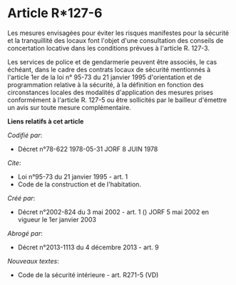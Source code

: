 # Article R*127-6

Les mesures envisagées pour éviter les risques manifestes pour la sécurité et la tranquillité des locaux font l'objet d'une
consultation des conseils de concertation locative dans les conditions prévues à l'article R. 127-3.

Les services de police et de gendarmerie peuvent être associés, le cas échéant, dans le cadre des contrats locaux de sécurité
mentionnés à l'article 1er de la loi n° 95-73 du 21 janvier 1995 d'orientation et de programmation relative à la sécurité, à
la définition en fonction des circonstances locales des modalités d'application des mesures prises conformément à l'article
R. 127-5 ou être sollicités par le bailleur d'émettre un avis sur toute mesure complémentaire.

**Liens relatifs à cet article**

_Codifié par_:

  - Décret n°78-622 1978-05-31 JORF 8 JUIN 1978

_Cite_:

  - Loi n°95-73 du 21 janvier 1995 - art. 1
  - Code de la construction et de l'habitation.

_Créé par_:

  - Décret n°2002-824 du 3 mai 2002 - art. 1 () JORF 5 mai 2002 en vigueur le 1er janvier 2003

_Abrogé par_:

  - Décret n°2013-1113 du 4 décembre 2013 - art. 9

_Nouveaux textes_:

  - Code de la sécurité intérieure - art. R271-5 (VD)
